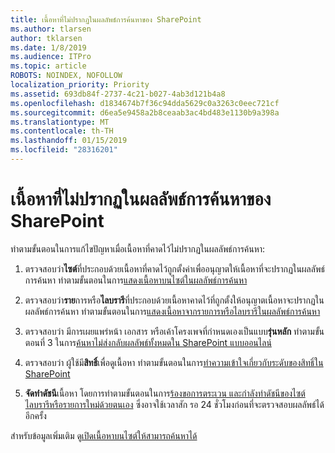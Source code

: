 ```yaml
---
title: เนื้อหาที่ไม่ปรากฏในผลลัพธ์การค้นหาของ SharePoint
ms.author: tlarsen
author: tklarsen
ms.date: 1/8/2019
ms.audience: ITPro
ms.topic: article
ROBOTS: NOINDEX, NOFOLLOW
localization_priority: Priority
ms.assetid: 693db84f-2737-4c21-b027-4ab3d121b4a8
ms.openlocfilehash: d1834674b7f36c94dda5629c0a3263c0eec721cf
ms.sourcegitcommit: d6ea5e9458a2b8ceaab3ac4bd483e1130b9a398a
ms.translationtype: MT
ms.contentlocale: th-TH
ms.lasthandoff: 01/15/2019
ms.locfileid: "28316201"
---
```

# <a name="content-doesnt-appear-in-sharepoint-search-results"></a>เนื้อหาที่ไม่ปรากฏในผลลัพธ์การค้นหาของ SharePoint

ทำตามขั้นตอนในการแก้ไขปัญหาเมื่อเนื้อหาที่คาดไว้ไม่ปรากฏในผลลัพธ์การค้นหา:
  
1. ตรวจสอบว่า**ไซต์**ที่ประกอบด้วยเนื้อหาที่คาดไว้ถูกตั้งค่าเพื่ออนุญาตให้เนื้อหาที่จะปรากฏในผลลัพธ์การค้นหา ทำตามขั้นตอนในการ[แสดงเนื้อหาบนไซต์ในผลลัพธ์การค้นหา](https://docs.microsoft.com/en-us/sharepoint/make-site-content-searchable#show-content-on-a-site-in-search-results)
    
2. ตรวจสอบว่า**ราย**การหรือ**ไลบรารี**ที่ประกอบด้วยเนื้อหาคาดไว้ที่ถูกตั้งให้อนุญาตเนื้อหาจะปรากฏในผลลัพธ์การค้นหา ทำตามขั้นตอนในการ[แสดงเนื้อหาจากรายการหรือไลบรารีในผลลัพธ์การค้นหา](https://docs.microsoft.com/en-us/sharepoint/make-site-content-searchable#show-content-from-lists-or-libraries-in-search-results) 
    
3. ตรวจสอบว่า มีการเผยแพร่หน้า เอกสาร หรือเค้าโครงเพจที่กำหนดเองเป็นแบบ**รุ่นหลัก** ทำตามขั้นตอนที่ 3 ในการ[ค้นหาไม่ส่งกลับผลลัพธ์ทั้งหมดใน SharePoint แบบออนไลน์](https://go.microsoft.com/fwlink/?linkid=874525)
    
4. ตรวจสอบว่า ผู้ใช้มี**สิทธิ์**เพื่อดูเนื้อหา ทำตามขั้นตอนในการ[ทำความเข้าใจเกี่ยวกับระดับของสิทธิ์ใน SharePoint](https://go.microsoft.com/fwlink/?linkid=867071)
    
5. **จัดทำดัชนี**เนื้อหา โดยการทำตามขั้นตอนในการ[ร้องขอการตระเวน และกำลังทำดัชนีของไซต์ ไลบรารีหรือรายการใหม่ด้วยตนเอง](https://docs.microsoft.com/en-us/sharepoint/crawl-site-content) ซึ่งอาจใช้เวลาสัก รอ 24 ชั่วโมงก่อนที่จะตรวจสอบผลลัพธ์ได้อีกครั้ง
    
สำหรับข้อมูลเพิ่มเติม ดู[เปิดเนื้อหาบนไซต์ให้สามารถค้นหาได้](https://docs.microsoft.com/en-us/sharepoint/make-site-content-searchable) 
  


